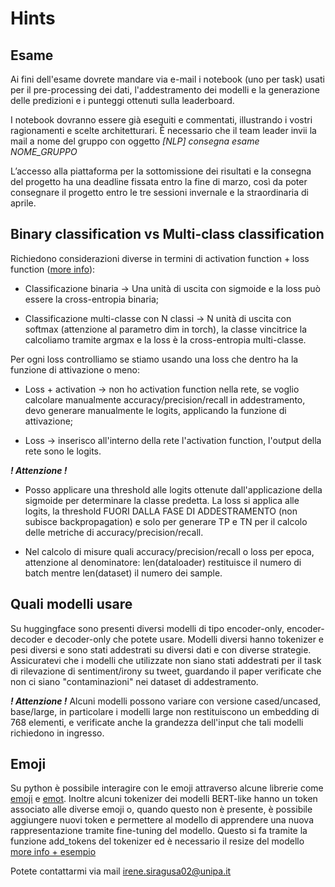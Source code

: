 # **Hints**

## Esame

Ai fini dell'esame dovrete mandare via e-mail i notebook (uno per task) usati per il pre-processing dei dati, l'addestramento dei modelli e la generazione delle predizioni e i punteggi ottenuti sulla leaderboard.

I notebook dovranno essere già eseguiti e commentati, illustrando i vostri ragionamenti e scelte architetturari. È necessario che il team leader invii la mail a nome del gruppo con oggetto _[NLP] consegna esame NOME_GRUPPO_ 

L’accesso alla piattaforma per la sottomissione dei risultati e la consegna del progetto ha una deadline fissata entro la fine di marzo, così da poter consegnare il progetto entro le tre sessioni invernale e la straordinaria di aprile.

## Binary classification vs Multi-class classification
  
  Richiedono considerazioni diverse in termini di activation function + loss function ([more info](https://medium.com/analytics-vidhya/activation-functions-and-loss-functions-for-neural-networks-how-to-pick-the-right-one-542e1dd523e0)):
  
  - Classificazione binaria -> Una unità di uscita con sigmoide e la loss può essere la cross-entropia binaria;
  
  - Classificazione multi-classe con N classi -> N unità di uscita con softmax (attenzione al parametro dim in torch), la classe vincitrice la calcoliamo tramite argmax e la loss è la cross-entropia multi-classe.

  Per ogni loss controlliamo se stiamo usando una loss che dentro ha la funzione di attivazione o meno:

  - Loss + activation -> non ho activation function nella rete, se voglio calcolare manualmente accuracy/precision/recall in addestramento, devo generare manualmente le logits, applicando la funzione di attivazione;
  
  - Loss -> inserisco all'interno della rete l'activation function, l'output della rete sono le logits.

  ***! Attenzione !***

  - Posso applicare una threshold alle logits ottenute dall'applicazione della sigmoide per determinare la classe predetta. La loss si applica alle logits, la threshold FUORI DALLA FASE DI ADDESTRAMENTO (non subisce backpropagation) e solo per generare TP e TN per il calcolo delle metriche di accuracy/precision/recall.

  - Nel calcolo di misure quali accuracy/precision/recall o loss per epoca, attenzione al denominatore: len(dataloader) restituisce il numero di batch mentre len(dataset) il numero dei sample.

## Quali modelli usare

  Su huggingface sono presenti diversi modelli di tipo encoder-only, encoder-decoder e decoder-only che potete usare. Modelli diversi hanno tokenizer e pesi diversi e sono stati addestrati su diversi dati e con diverse strategie. Assicuratevi che i modelli che utilizzate non siano stati addestrati per il task di rilevazione di sentiment/irony su tweet, guardando il paper verificate che non ci siano "contaminazioni" nei dataset di addestramento.

   ***! Attenzione !*** Alcuni modelli possono variare con versione cased/uncased, base/large, in particolare i modelli large non restituiscono un embedding di 768 elementi, e verificate anche la grandezza dell'input che tali modelli richiedono in ingresso.

## Emoji

  Su python è possibile interagire con le emoji attraverso alcune librerie come [emoji](https://github.com/kyokomi/emoji) e [emot](https://github.com/NeelShah18/emot). Inoltre alcuni tokenizer dei modelli BERT-like hanno un token associato alle diverse emoji o, quando questo non è presente, è possibile aggiungere nuovi token e permettere al modello di apprendere una nuova rappresentazione tramite fine-tuning del modello. Questo si fa tramite la funzione add_tokens del tokenizer ed è necessario il resize del modello [more info + esempio](https://huggingface.co/docs/transformers/main_classes/tokenizer#transformers.PreTrainedTokenizer.add_tokens)


Potete contattarmi via mail irene.siragusa02@unipa.it
